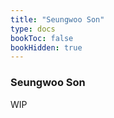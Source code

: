 ```yaml
---
title: "Seungwoo Son"
type: docs
bookToc: false
bookHidden: true
---
```


### **Seungwoo Son**

WIP
